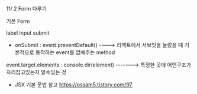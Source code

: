 11/ 2 Form 다루기

기본 Form

label
input
submit

- onSubmit : event.preventDefault()
  ----> 리액트에서 서브밋을 눌렀을 때 기본적으로 동작하는 event를 없애주는 method

event.target.elements : console.dir(element)
-------> 특정한 곳에 어떤구조가 자리잡고있는지 알수있는 것

- JSX 기본 문법 참고 https://ossam5.tistory.com/97

